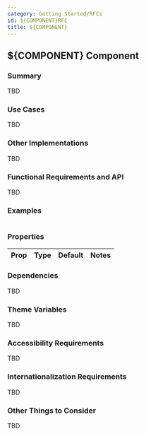 ```yaml
---
category: Getting Started/RFCs
id: ${COMPONENT}RFC
title: ${COMPONENT}
---
```



## ${COMPONENT} Component
<!--
What does Product Design call this component?
What name would work best for describing this component's functionality and for communication between Product and Engineering?
-->


### Summary
<!--
This should be what is used for the description documentation.
What is this component?
What does it do?
How is it used?
-->
TBD



### Use Cases
<!--
Ideally this section should include designs and examples provided by Product Design. If no comps are provided, describe
the use case in as much detail as possible.
-->
TBD


### Other Implementations
<!--
List links to implementations of this type of component in other component libraries. This will give us an idea of what we'll need for our component API and/or some possible 3rd party libraries we can make use of to speed up development.
-->
TBD


### Functional Requirements and API
<!--
Are there props/functions that should be consistent with other components?
Are there any existing components that we can leverage to compose this component?
-->
TBD


### Examples
```javascript

```

### Properties
| Prop     | Type     | Default  | Notes    |
|----------|-------------|----------|----------|


### Dependencies
<!--
What other components or utilities will this component depend on?
This will help us decide what package the component should be in.
-->
TBD


### Theme Variables
<!--
What parts of the component will need to use theme variables?
-->
TBD


### Accessibility Requirements
<!--
Are there specific accessibility (a11y) needs for this component?
How should a keyboard-only user be able to use this component?
Remember: if using colors other than grayscale, we need to make sure to test for a11y contrast
Are all the focus states addressed?
-->
TBD


### Internationalization Requirements
<!--
Can we make props for any strings that are needed?
Do we need to format dates or times?
What do we need to do to support RTL languages?
Will long strings break the layout?
-->
TBD


### Other Things to Consider
<!--
What other "gotchas" should we be aware of with this component?
Are there deprecations or breaking changes require for this component?
Are there design aspects that need to be re-addressed/aligned with Product?
-->
TBD
